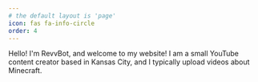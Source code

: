 ```yaml
---
# the default layout is 'page'
icon: fas fa-info-circle
order: 4
---
```


Hello! I'm RevvBot, and welcome to my website! I am a small YouTube content creator based in Kansas City, and I typically upload videos about Minecraft.
